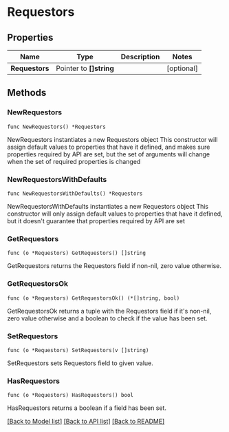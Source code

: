 # Requestors

## Properties

Name | Type | Description | Notes
------------ | ------------- | ------------- | -------------
**Requestors** | Pointer to **[]string** |  | [optional] 

## Methods

### NewRequestors

`func NewRequestors() *Requestors`

NewRequestors instantiates a new Requestors object
This constructor will assign default values to properties that have it defined,
and makes sure properties required by API are set, but the set of arguments
will change when the set of required properties is changed

### NewRequestorsWithDefaults

`func NewRequestorsWithDefaults() *Requestors`

NewRequestorsWithDefaults instantiates a new Requestors object
This constructor will only assign default values to properties that have it defined,
but it doesn't guarantee that properties required by API are set

### GetRequestors

`func (o *Requestors) GetRequestors() []string`

GetRequestors returns the Requestors field if non-nil, zero value otherwise.

### GetRequestorsOk

`func (o *Requestors) GetRequestorsOk() (*[]string, bool)`

GetRequestorsOk returns a tuple with the Requestors field if it's non-nil, zero value otherwise
and a boolean to check if the value has been set.

### SetRequestors

`func (o *Requestors) SetRequestors(v []string)`

SetRequestors sets Requestors field to given value.

### HasRequestors

`func (o *Requestors) HasRequestors() bool`

HasRequestors returns a boolean if a field has been set.


[[Back to Model list]](../README.md#documentation-for-models) [[Back to API list]](../README.md#documentation-for-api-endpoints) [[Back to README]](../README.md)


